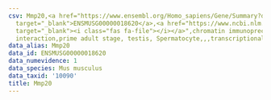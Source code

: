 ```yaml
---
csv: Mmp20,<a href="https://www.ensembl.org/Homo_sapiens/Gene/Summary?db=core;g=ENSMUSG00000018620"
  target="_blank">ENSMUSG00000018620</a>,<a href="https://www.ncbi.nlm.nih.gov/pubmed/25450459"
  target="_blank"><i class="fas fa-file"></i></a>",chromatin immunoprecipitation assay,direct
  interaction,prime adult stage, testis, Spermatocyte,,,transcriptional regulation,
data_alias: Mmp20
data_id: ENSMUSG00000018620
data_numevidence: 1
data_species: Mus musculus
data_taxid: '10090'
title: Mmp20
---
```

